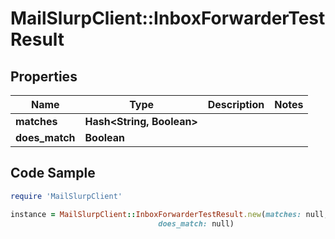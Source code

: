 # MailSlurpClient::InboxForwarderTestResult

## Properties

Name | Type | Description | Notes
------------ | ------------- | ------------- | -------------
**matches** | **Hash&lt;String, Boolean&gt;** |  | 
**does_match** | **Boolean** |  | 

## Code Sample

```ruby
require 'MailSlurpClient'

instance = MailSlurpClient::InboxForwarderTestResult.new(matches: null,
                                 does_match: null)
```


